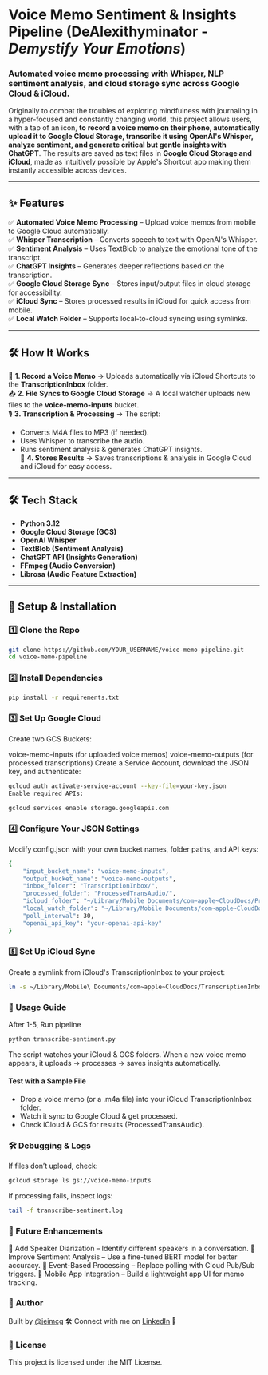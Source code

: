 # Voice Memo Sentiment & Insights Pipeline (DeAlexithyminator - *Demystify Your Emotions*)  

### **Automated voice memo processing with Whisper, NLP sentiment analysis, and cloud storage sync across Google Cloud & iCloud.**  

Originally to combat the troubles of exploring mindfulness with journaling in a hyper-focused and constantly changing world, this project allows users, with a tap of an icon, **to record a voice memo on their phone, automatically upload it to Google Cloud Storage, transcribe it using OpenAI's Whisper, analyze sentiment, and generate critical but gentle insights with ChatGPT**. The results are saved as text files in **Google Cloud Storage and iCloud**, made as intuitively possible by Apple's Shortcut app making them instantly accessible across devices.  

---

## **✨ Features**
✅ **Automated Voice Memo Processing** – Upload voice memos from mobile to Google Cloud automatically.  
✅ **Whisper Transcription** – Converts speech to text with OpenAI's Whisper.  
✅ **Sentiment Analysis** – Uses TextBlob to analyze the emotional tone of the transcript.  
✅ **ChatGPT Insights** – Generates deeper reflections based on the transcription.  
✅ **Google Cloud Storage Sync** – Stores input/output files in cloud storage for accessibility.  
✅ **iCloud Sync** – Stores processed results in iCloud for quick access from mobile.  
✅ **Local Watch Folder** – Supports local-to-cloud syncing using symlinks.  

---

## **🛠️ How It Works**
📱 **1. Record a Voice Memo** → Uploads automatically via iCloud Shortcuts to the **TranscriptionInbox** folder.  
📤 **2. File Syncs to Google Cloud Storage** → A local watcher uploads new files to the **voice-memo-inputs** bucket.  
🎙️ **3. Transcription & Processing** → The script:  
   - Converts M4A files to MP3 (if needed).  
   - Uses Whisper to transcribe the audio.  
   - Runs sentiment analysis & generates ChatGPT insights.  
📄 **4. Stores Results** → Saves transcriptions & analysis in Google Cloud and iCloud for easy access.  

---

## **🛠️ Tech Stack**
- **Python 3.12**  
- **Google Cloud Storage (GCS)**  
- **OpenAI Whisper**  
- **TextBlob (Sentiment Analysis)**  
- **ChatGPT API (Insights Generation)**  
- **FFmpeg (Audio Conversion)**  
- **Librosa (Audio Feature Extraction)**  

---

## **🚀 Setup & Installation**

### **1️⃣ Clone the Repo**
```sh
git clone https://github.com/YOUR_USERNAME/voice-memo-pipeline.git
cd voice-memo-pipeline
```

### **2️⃣ Install Dependencies**
```sh
pip install -r requirements.txt
```

### **3️⃣ Set Up Google Cloud**
Create two GCS Buckets:

voice-memo-inputs (for uploaded voice memos)
voice-memo-outputs (for processed transcriptions)
Create a Service Account, download the JSON key, and authenticate:

```sh
gcloud auth activate-service-account --key-file=your-key.json
Enable required APIs:
```

```sh
gcloud services enable storage.googleapis.com
```

### **4️⃣ Configure Your JSON Settings**
Modify config.json with your own bucket names, folder paths, and API keys:
```sh
{
    "input_bucket_name": "voice-memo-inputs",
    "output_bucket_name": "voice-memo-outputs",
    "inbox_folder": "TranscriptionInbox/",
    "processed_folder": "ProcessedTransAudio/",
    "icloud_folder": "~/Library/Mobile Documents/com~apple~CloudDocs/ProcessedTransAudio",
    "local_watch_folder": "~/Library/Mobile Documents/com~apple~CloudDocs/TranscriptionInbox",
    "poll_interval": 30,
    "openai_api_key": "your-openai-api-key"
}
```

### **5️⃣ Set Up iCloud Sync**
Create a symlink from iCloud's TranscriptionInbox to your project:

```sh
ln -s ~/Library/Mobile\ Documents/com~apple~CloudDocs/TranscriptionInbox ~/voice-memo-pipeline/data/inbox
```

### **📝 Usage Guide**
After 1-5, Run pipeline
```sh
python transcribe-sentiment.py
```
The script watches your iCloud & GCS folders.
When a new voice memo appears, it uploads → processes → saves insights automatically.

#### **Test with a Sample File**
- Drop a voice memo (or a .m4a file) into your iCloud TranscriptionInbox folder.
- Watch it sync to Google Cloud & get processed.
- Check iCloud & GCS for results (ProcessedTransAudio).

### **🛠️ Debugging & Logs**
If files don’t upload, check:

```sh
gcloud storage ls gs://voice-memo-inputs
```
If processing fails, inspect logs:

```sh
tail -f transcribe-sentiment.log
```

### **🚀 Future Enhancements**
🔹 Add Speaker Diarization – Identify different speakers in a conversation.
🔹 Improve Sentiment Analysis – Use a fine-tuned BERT model for better accuracy.
🔹 Event-Based Processing – Replace polling with Cloud Pub/Sub triggers.
🔹 Mobile App Integration – Build a lightweight app UI for memo tracking.

### **👤 Author**
Built by [@jeimcg](https://github.com/jeimcg) 🛠️
Connect with me on [LinkedIn](https://www.linkedin.com/in/jares-mcgill-71676222a/) 🚀

### **📜 License**
This project is licensed under the MIT License.
